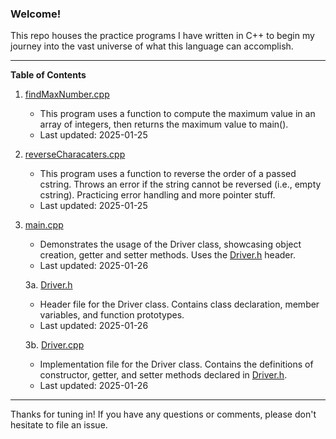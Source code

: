 ### Welcome!

This repo houses the practice programs I have written in C++ to begin
my journey into the vast universe of what this language can accomplish.

___

**Table of Contents**

1. [findMaxNumber.cpp](https://github.com/ajy207/cpp-practice/blob/main/pointer-manipulation-demo/findMaxNumber.cpp)
     - This program uses a function to compute the maximum value in an array of integers, 
       then returns the maximum value to main().
     - Last updated: 2025-01-25

2. [reverseCharacaters.cpp](https://github.com/ajy207/cpp-practice/blob/main/pointer-manipulation-demo/reverseCharacters.cpp)
     - This program uses a function to reverse the order of a passed cstring. Throws an error
       if the string cannot be reversed (i.e., empty cstring). Practicing error handling and more pointer stuff.
     - Last updated: 2025-01-25

3. [main.cpp](https://github.com/ajy207/cpp-practice/blob/main/driver-class-demo/main.cpp)
     - Demonstrates the usage of the Driver class, showcasing object creation, getter and setter methods. 
       Uses the [Driver.h](https://github.com/ajy207/cpp-practice/blob/main/driver-class-demo/Driver.h) header.
     - Last updated: 2025-01-26

   3a. [Driver.h](https://github.com/ajy207/cpp-practice/blob/main/driver-class-demo/Driver.h)
   - Header file for the Driver class. Contains class declaration, member variables, and function prototypes.
   - Last updated: 2025-01-26

   3b. [Driver.cpp](https://github.com/ajy207/cpp-practice/blob/main/driver-class-demo/Driver.cpp)
   - Implementation file for the Driver class. Contains the definitions of constructor, getter, and setter methods
     declared in [Driver.h](https://github.com/ajy207/cpp-practice/blob/main/driver-class-demo/Driver.h).
   - Last updated: 2025-01-26
___

Thanks for tuning in! If you have any questions or 
comments, please don't hesitate to file an issue.
